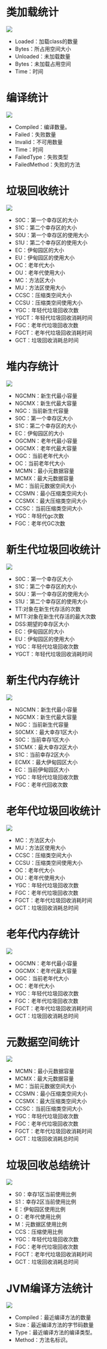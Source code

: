 # 类加载统计
![](../image/jstat/jstat-class.png)

- Loaded：加载class的数量
- Bytes：所占用空间大小
- Unloaded：未加载数量
- Bytes：未加载占用空间
- Time：时间

# 编译统计
![](../image/jstat/jstat-compiler.png)

- Compiled：编译数量。
- Failed：失败数量
- Invalid：不可用数量
- Time：时间
- FailedType：失败类型
- FailedMethod：失败的方法

# 垃圾回收统计
![](../image/jstat/jstat-gc.png)

- S0C：第一个幸存区的大小
- S1C：第二个幸存区的大小
- S0U：第一个幸存区的使用大小
- S1U：第二个幸存区的使用大小
- EC：伊甸园区的大小
- EU：伊甸园区的使用大小
- OC：老年代大小
- OU：老年代使用大小
- MC：方法区大小
- MU：方法区使用大小
- CCSC：压缩类空间大小
- CCSU：压缩类空间使用大小
- YGC：年轻代垃圾回收次数
- YGCT：年轻代垃圾回收消耗时间
- FGC：老年代垃圾回收次数
- FGCT：老年代垃圾回收消耗时间
- GCT：垃圾回收消耗总时间

# 堆内存统计
![](../image/jstat/jstat-gccapacity.png)

- NGCMN：新生代最小容量
- NGCMX：新生代最大容量
- NGC：当前新生代容量
- S0C：第一个幸存区大小
- S1C：第二个幸存区的大小
- EC：伊甸园区的大小
- OGCMN：老年代最小容量
- OGCMX：老年代最大容量
- OGC：当前老年代大小
- OC：当前老年代大小
- MCMN：最小元数据容量
- MCMX：最大元数据容量
- MC：当前元数据空间大小
- CCSMN：最小压缩类空间大小
- CCSMX：最大压缩类空间大小
- CCSC：当前压缩类空间大小
- YGC：年轻代gc次数
- FGC：老年代GC次数

# 新生代垃圾回收统计
![](../image/jstat/jstat-gcnewcapacity.png)

- S0C：第一个幸存区大小
- S1C：第二个幸存区的大小
- S0U：第一个幸存区的使用大小
- S1U：第二个幸存区的使用大小
- TT:对象在新生代存活的次数
- MTT:对象在新生代存活的最大次数
- DSS:期望的幸存区大小
- EC：伊甸园区的大小
- EU：伊甸园区的使用大小
- YGC：年轻代垃圾回收次数
- YGCT：年轻代垃圾回收消耗时间

# 新生代内存统计
![](../image/jstat/jstat-gcnewcapacity.png)

- NGCMN：新生代最小容量
- NGCMX：新生代最大容量
- NGC：当前新生代容量
- S0CMX：最大幸存1区大小
- S0C：当前幸存1区大小
- S1CMX：最大幸存2区大小
- S1C：当前幸存2区大小
- ECMX：最大伊甸园区大小
- EC：当前伊甸园区大小
- YGC：年轻代垃圾回收次数
- FGC：老年代回收次数

# 老年代垃圾回收统计
![](../image/jstat/jstat-gcold.png)

- MC：方法区大小
- MU：方法区使用大小
- CCSC：压缩类空间大小
- CCSU：压缩类空间使用大小
- OC：老年代大小
- OU：老年代使用大小
- YGC：年轻代垃圾回收次数
- FGC：老年代垃圾回收次数
- FGCT：老年代垃圾回收消耗时间
- GCT：垃圾回收消耗总时间

# 老年代内存统计
![](../image/jstat/jstat-gcoldcapacity.png)

- OGCMN：老年代最小容量
- OGCMX：老年代最大容量
- OGC：当前老年代大小
- OC：老年代大小
- YGC：年轻代垃圾回收次数
- FGC：老年代垃圾回收次数
- FGCT：老年代垃圾回收消耗时间
- GCT：垃圾回收消耗总时间

# 元数据空间统计
![](../image/jstat/jstat-gcmetacapacity.png)

- MCMN：最小元数据容量
- MCMX：最大元数据容量
- MC：当前元数据空间大小
- CCSMN：最小压缩类空间大小
- CCSMX：最大压缩类空间大小
- CCSC：当前压缩类空间大小
- YGC：年轻代垃圾回收次数
- FGC：老年代垃圾回收次数
- FGCT：老年代垃圾回收消耗时间
- GCT：垃圾回收消耗总时间

# 垃圾回收总结统计
![](../image/jstat/jstat-gcutil.png)

- S0：幸存1区当前使用比例
- S1：幸存2区当前使用比例
- E：伊甸园区使用比例
- O：老年代使用比例
- M：元数据区使用比例
- CCS：压缩使用比例
- YGC：年轻代垃圾回收次数
- FGC：老年代垃圾回收次数
- FGCT：老年代垃圾回收消耗时间
- GCT：垃圾回收消耗总时间

# JVM编译方法统计
![](../image/jstat/jstat-printcompilation.png)

- Compiled：最近编译方法的数量
- Size：最近编译方法的字节码数量
- Type：最近编译方法的编译类型。
- Method：方法名标识。

